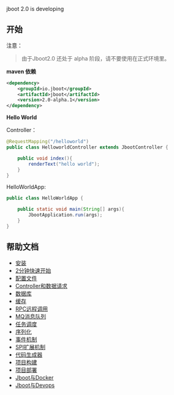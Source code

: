 jboot 2.0 is developing


## 开始

注意：
> 由于Jboot2.0 还处于 alpha 阶段，请不要使用在正式环境里。 

**maven 依赖**

```xml
<dependency>
    <groupId>io.jboot</groupId>
    <artifactId>jboot</artifactId>
    <version>2.0-alpha.1</version>
</dependency>
```

**Hello World**

Controller：

```java
@RequestMapping("/helloworld")
public class HelloworldController extends JbootController {

    public void index(){
        renderText("hello world");
    }
}
```

HelloWorldApp:

```java
public class HelloWorldApp {

    public static void main(String[] args){
        JbootApplication.run(args);
    }
}
```


## 帮助文档

- [安装](./doc/docs/install.md)
- [2分钟快速开始](./doc/docs/quickstart.md)
- [配置文件](./doc/docs/config.md)
- [Controller和数据请求](./)
- [数据库](./)
- [缓存](./)
- [RPC远程调用](./)
- [MQ消息队列](./)
- [任务调度](./)
- [序列化](./)
- [事件机制](./)
- [SPI扩展机制](./)
- [代码生成器](./)
- [项目构建](./)
- [项目部署](./)
- [Jboot与Docker](./)
- [Jboot与Devops](./)